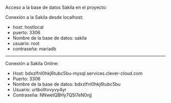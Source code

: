 Acceso a la base de datos Sakila en el proyecto:

Conexión a la Sakila desde localhost:

- host: hostlocal
- puerto: 3306
- Nombre de la base de datos: sakila
- usuario: root
- contraseña: mariadb

--------------------------------------------------------------------------------

Conexión a Sakila Online:

- Host: bdxzlfnl0hkj6tubc5bu-mysql.services.clever-cloud.com
- Puerto: 3306
- Nombre de la base de datos: bdxzlfnl0hkj6tubc5bu
- Usuario: urtbolltvvyvy4yr
- Contraseña: NNwetQBHy7Q5l7eN0njj
